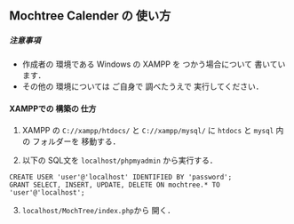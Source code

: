 ## Mochtree Calender の 使い方
##### 注意事項
- 作成者の 環境である Windows の XAMPP を つかう場合について 書いています．
- その他の 環境については ご自身で 調べたうえで 実行してください．

#### XAMPPでの 構築の 仕方
1. XAMPP の `C://xampp/htdocs/` と `C://xampp/mysql/` に `htdocs` と `mysql` 内の フォルダーを 移動する．

1. 以下の SQL文を `localhost/phpmyadmin` から実行する．
```
CREATE USER 'user'@'localhost' IDENTIFIED BY 'password';
GRANT SELECT, INSERT, UPDATE, DELETE ON mochtree.* TO 'user'@'localhost';
```
3. `localhost/MochTree/index.php`から 開く．
